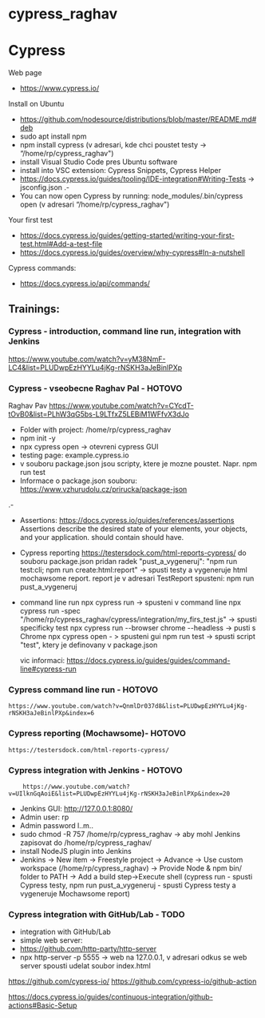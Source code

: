 # cypress_raghav

# Cypress

Web page
- https://www.cypress.io/

Install on Ubuntu
- https://github.com/nodesource/distributions/blob/master/README.md#deb
- sudo apt install npm
- npm install cypress (v adresari, kde chci poustet testy -> “/home/rp/cypress_raghav")
- install Visual Studio Code pres Ubuntu software
- install into VSC extension: Cypress Snippets, Cypress Helper
- https://docs.cypress.io/guides/tooling/IDE-integration#Writing-Tests -> jsconfig.json
.-
- You can now open Cypress by running: 
node_modules/.bin/cypress open (v adresari “/home/rp/cypress_raghav")

Your first test
- https://docs.cypress.io/guides/getting-started/writing-your-first-test.html#Add-a-test-file
- https://docs.cypress.io/guides/overview/why-cypress#In-a-nutshell
 
 Cypress commands:
- https://docs.cypress.io/api/commands/
    
## Trainings:

### Cypress - introduction, command line run, integration with Jenkins
 https://www.youtube.com/watch?v=yM38NmF-LC4&list=PLUDwpEzHYYLu4jKg-rNSKH3aJeBinlPXp


### Cypress - vseobecne Raghav Pal - HOTOVO
 Raghav Pav https://www.youtube.com/watch?v=CYcdT-tOvB0&list=PLhW3qG5bs-L9LTfxZ5LEBiM1WFfvX3dJo

- Folder with project: /home/rp/cypress_raghav
- npm init -y
- npx cypress open -> otevreni cypress GUI
- testing page: example.cypress.io
- v souboru package.json jsou scripty, ktere je mozne poustet. Napr. npm run test
- Informace o package.json souboru: https://www.vzhurudolu.cz/prirucka/package-json

.-
- Assertions:
https://docs.cypress.io/guides/references/assertions
Assertions describe the desired state of your elements, your objects, and your application.
should contain
should have.

- Cypress reporting
https://testersdock.com/html-reports-cypress/
do souboru package.json pridan radek "pust_a_vygeneruj": "npm run test:cli; npm run create:html:report" -> spusti testy a vygeneruje html mochawsome report.
report je v adresari TestReport
spusteni: npm run pust_a_vygeneruj

- command line run
npx cypress run -> spusteni v command line
npx cypress run -spec "/home/rp/cypress_raghav/cypress/integration/my_firs_test.js" -> spusti specificky test
npx cypress run --browser chrome --headless -> pusti s Chrome
npx cypress open - > spusteni gui
npm run test -> spusti script "test", ktery je definovany v package.json

	vic informaci: https://docs.cypress.io/guides/guides/command-line#cypress-run


### Cypress  command line run - HOTOVO
	https://www.youtube.com/watch?v=QnmlDr037d8&list=PLUDwpEzHYYLu4jKg-rNSKH3aJeBinlPXp&index=6 
	
### Cypress reporting (Mochawsome)- HOTOVO
	https://testersdock.com/html-reports-cypress/
       
###  Cypress  integration with Jenkins - HOTOVO
        https://www.youtube.com/watch?v=UIlknGqAoiE&list=PLUDwpEzHYYLu4jKg-rNSKH3aJeBinlPXp&index=20
- Jenkins GUI: http://127.0.0.1:8080/ 
- Admin user: rp 
- Admin password l..m.. 
- sudo chmod -R 757 /home/rp/cypress_raghav -> aby mohl Jenkins zapisovat do /home/rp/cypress_raghav/
- install NodeJS plugin into Jenkins
- Jenkins -> New item -> Freestyle project -> Advance -> Use custom workspace (/home/rp/cypress_raghav) -> Provide Node & npm bin/ folder to PATH -> Add a build step->Execute shell (cypress run - spusti Cypress testy, npm run pust_a_vygeneruj - spusti Cypress testy a vygeneruje Mochawsome report)

###  Cypress integration with GitHub/Lab - TODO 

- integration with GitHub/Lab
- simple web server: 
- https://github.com/http-party/http-server 
- npx http-server -p 5555 -> web na 127.0.0.1, v adresari odkus se web server spousti udelat soubor index.html

https://github.com/cypress-io/
https://github.com/cypress-io/github-action

https://docs.cypress.io/guides/continuous-integration/github-actions#Basic-Setup

